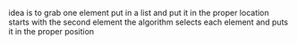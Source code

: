 idea is to grab one element put in a list and put it in the proper location
starts with the second element
the algorithm selects each element and puts it in the proper position